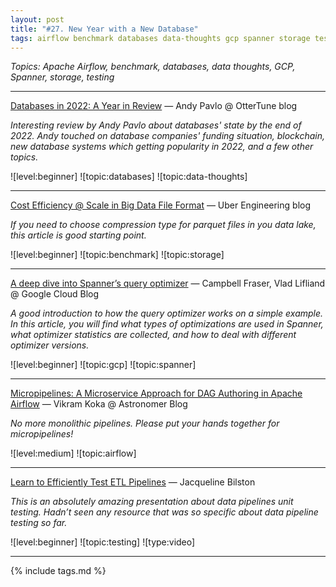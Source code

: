 ```yaml
---
layout: post
title: "#27. New Year with a New Database"
tags: airflow benchmark databases data-thoughts gcp spanner storage testing
---
```


*Topics: Apache Airflow, benchmark, databases, data thoughts, GCP, Spanner, storage, testing*

<!--cut-->

---

[Databases in 2022: A Year in Review](https://ottertune.com/blog/2022-databases-retrospective/) — Andy Pavlo @ OtterTune blog

*Interesting review by Andy Pavlo about databases' state by the end of 2022. Andy touched on database companies' funding situation, blockchain, new database systems which getting popularity in 2022, and a few other topics.*

![level:beginner] ![topic:databases] ![topic:data-thoughts]

---

[Cost Efficiency @ Scale in Big Data File Format](https://www.uber.com/en-IE/blog/cost-efficiency-big-data/) — Uber Engineering blog

*If you need to choose compression type for parquet files in you data lake, this article is good starting point.*

![level:beginner] ![topic:benchmark] ![topic:storage]

---

[A deep dive into Spanner’s query optimizer](https://cloud.google.com/blog/products/databases/a-technical-overview-of-cloud-spanners-query-optimizer) — Campbell Fraser, Vlad Lifliand @ Google Cloud Blog

*A good introduction to how the query optimizer works on a simple example. In this article, you will find what types of optimizations are used in Spanner, what optimizer statistics are collected, and how to deal with different optimizer versions.*

![level:beginner] ![topic:gcp] ![topic:spanner]

---

[Micropipelines: A Microservice Approach for DAG Authoring in Apache Airflow](https://www.astronomer.io/blog/micropipelines-a-microservice-approach-for-dag-authoring-in-apache-airflow/) — Vikram Koka @ Astronomer Blog

*No more monolithic pipelines. Please put your hands together for micropipelines!*

![level:medium] ![topic:airflow]

---

[Learn to Efficiently Test ETL Pipelines](https://www.youtube.com/watch?v=uzVewG8M6r0) — Jacqueline Bilston

*This is an absolutely amazing presentation about data pipelines unit testing. Hadn’t seen any resource that was so specific about data pipeline testing so far.*

![level:beginner] ![topic:testing] ![type:video]

---

{% include tags.md %}
